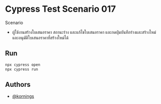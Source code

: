 
# Cypress Test Scenario 017

Scenario
- ผู้ใช้งานสร้างใบเสนอราคา สถานะร่าง และแก้ไขใบเสนอราคา และกดปุ่มบันทึกร่างและสร้างใหม่ และอนุมัติใบเสนอราคาที่สร้างใหม่ได้




## Run

```bash
npx cypress open
npx cypress run

```

## Authors

- [@kornings](https://github.com/Kornings)

